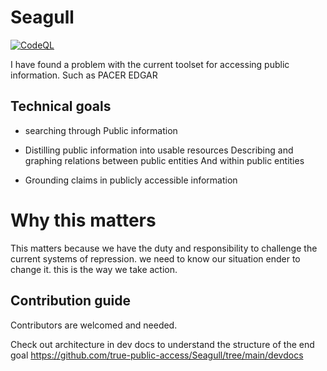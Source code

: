 
# Seagull 
[![CodeQL](https://github.com/true-public-access/begel/actions/workflows/github-code-scanning/codeql/badge.svg)](https://github.com/true-public-access/begel/actions/workflows/github-code-scanning/codeql)

I have found a problem with the current toolset for accessing public information. Such as PACER EDGAR 

## Technical goals 

* searching through Public information

* Distilling public information into usable resources  Describing and graphing relations between public entities And within public entities

* Grounding claims in publicly accessible information 



# Why this matters
 This  matters because we have the duty and responsibility to challenge the current systems of repression. we need to know our situation ender to change it. this is the way we take action.


## Contribution guide 

Contributors are welcomed and needed.

Check out architecture in dev docs to understand the structure of the end goal
https://github.com/true-public-access/Seagull/tree/main/devdocs
